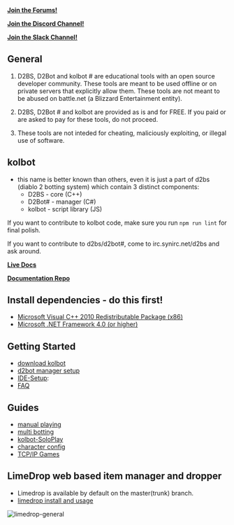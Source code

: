 [**Join the Forums!**](https://blizzhackers.discourse.group)

[**Join the Discord Channel!**](https://discord.gg/z844XRhxFC)

[**Join the Slack Channel!**](https://join.slack.com/t/blizzhackers/shared_invite/zt-qahq0w11-uzETJNgKmS9DdApJSRQqaw)

## General

1. D2BS, D2Bot and kolbot # are educational tools with an open source developer community. These tools are meant to be used offline or on private servers that explicitly allow them. These tools are not meant to be abused on battle.net (a Blizzard Entertainment entity).

2. D2BS, D2Bot # and kolbot are provided as is and for FREE. If you paid or are asked to pay for these tools, do not proceed.

3. These tools are not inteded for cheating, maliciously exploiting, or illegal use of software.

## kolbot

* this name is better known than others, even it is just a part of d2bs (diablo 2 botting system) which contain 3 distinct components:
	* D2BS - core (C++)
	* D2Bot# - manager (C#)
	* kolbot - script library (JS)

If you want to contribute to kolbot code, make sure you run `npm run lint` for final polish.

If you want to contribute to d2bs/d2bot#, come to irc.synirc.net/d2bs and ask around.

[**Live Docs**](https://bhdocs.github.io/)

[**Documentation Repo**](https://github.com/blizzhackers/documentation#diablo-2-botting-system-d2bs)

## Install dependencies - do this first!
- [Microsoft Visual C++ 2010 Redistributable Package (x86)](https://www.microsoft.com/en-us/download/details.aspx?id=26999)
- [Microsoft .NET Framework 4.0 (or higher)](https://dotnet.microsoft.com/download/dotnet-framework)

## Getting Started
- [download kolbot](https://github.com/blizzhackers/documentation/blob/restructure/d2bot/Download.md#download)
- [d2bot manager setup](https://github.com/blizzhackers/documentation/blob/restructure/d2bot/ManagerSetup.md/#manager-setup)
- [IDE-Setup](https://github.com/blizzhackers/documentation/blob/restructure/kolbot/IDES.md/#code-editors-ides):
- [FAQ](https://github.com/blizzhackers/documentation/blob/restructure/kolbot/FAQ.md/#faq)

## Guides
- [manual playing](https://github.com/blizzhackers/documentation/blob/restructure/kolbot/ManualPlay.md/#manual-playing)
- [multi botting](https://github.com/blizzhackers/documentation/blob/restructure/kolbot/MultiBotting.md/#multi-botting)
- [kolbot-SoloPlay](https://github.com/blizzhackers/kolbot-SoloPlay)
- [character config](https://github.com/blizzhackers/documentation/blob/restructure/kolbot/CharacterConfig.md/#character-configuration)
- [TCP/IP Games](https://github.com/blizzhackers/documentation/blob/restructure/kolbot/TCP-IP%20games.md#tcpip-games)

## LimeDrop web based item manager and dropper

- Limedrop is available by default on the master(trunk) branch.
- [limedrop install and usage](https://github.com/blizzhackers/documentation/tree/master/limedrop#limedrop-guide)


![limedrop-general](https://github.com/blizzhackers/documentation/blob/master/limedrop/assets/limedrop-general.png)
